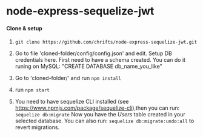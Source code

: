 # node-express-sequelize-jwt

#### Clone & setup

1. `git clone https://github.com/chrifts/node-express-sequelize-jwt.git`

2. Go to file 'cloned-folder/config/config.json' and edit. Setup DB credentials here. First need to have a schema created. You can do it runing on MySQL: "CREATE DATABASE db_name_you_like"

3. Go to 'cloned-folder/' and run `npm install`

4. run `npm start`

5. You need to have sequelize CLI installed (see https://www.npmjs.com/package/sequelize-cli),then you can run: `sequelize db:migrate` Now you have the *Users* table created in your selected database. You can also run: `sequelize db:migrate:undo:all` to revert migrations.